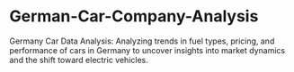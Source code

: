 # German-Car-Company-Analysis
Germany Car Data Analysis: Analyzing trends in fuel types, pricing, and performance of cars in Germany to uncover insights into market dynamics and the shift toward electric vehicles.
